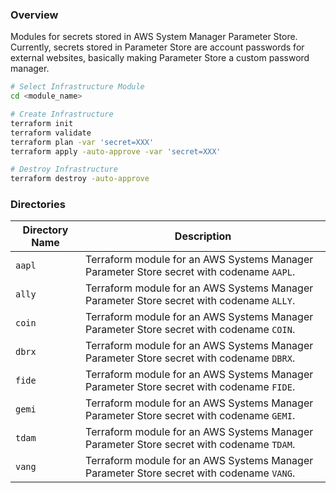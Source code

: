 ### Overview

Modules for secrets stored in AWS System Manager Parameter Store.  Currently, secrets stored in Parameter Store are 
account passwords for external websites, basically making Parameter Store a custom password manager.

```bash
# Select Infrastructure Module
cd <module_name>

# Create Infrastructure
terraform init
terraform validate
terraform plan -var 'secret=XXX'
terraform apply -auto-approve -var 'secret=XXX'

# Destroy Infrastructure
terraform destroy -auto-approve
```

### Directories

| Directory Name | Description                                                                              |
|----------------|------------------------------------------------------------------------------------------|
| `aapl`         | Terraform module for an AWS Systems Manager Parameter Store secret with codename `AAPL`. |
| `ally`         | Terraform module for an AWS Systems Manager Parameter Store secret with codename `ALLY`. |
| `coin`         | Terraform module for an AWS Systems Manager Parameter Store secret with codename `COIN`. |
| `dbrx`         | Terraform module for an AWS Systems Manager Parameter Store secret with codename `DBRX`. |
| `fide`         | Terraform module for an AWS Systems Manager Parameter Store secret with codename `FIDE`. |
| `gemi`         | Terraform module for an AWS Systems Manager Parameter Store secret with codename `GEMI`. |
| `tdam`         | Terraform module for an AWS Systems Manager Parameter Store secret with codename `TDAM`. |
| `vang`         | Terraform module for an AWS Systems Manager Parameter Store secret with codename `VANG`. |